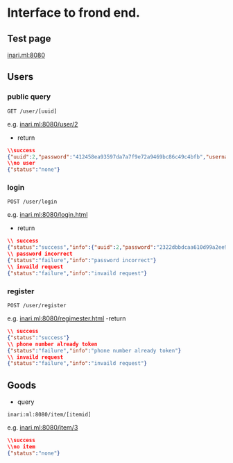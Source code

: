 # Interface to frond end.
## Test page
[inari.ml:8080](http://inari.ml:8080)
## Users
### public query
```
GET /user/[uuid]
```
e.g.
[inari.ml:8080/user/2](http://inari.ml:8080/user/2)
- return
``` json
\\success
{"uuid":2,"password":"412458ea93597da7a7f9e72a9469bc86c49c4bfb","username":"WakamiyaEve","idcard":"213182873","studentid":"71117503","address":"M1A","avatorurl":"https://avatars2.githubusercontent.com/u/45632558?s=400&v=4","verified":1,"score":10,"status":"success"}
\\no user
{"status":"none"}
```
### login
```
POST /user/login
```
e.g.
[inari.ml:8080/login.html](http://inari.ml:8080/login.html)
- return
``` json
\\ success
{"status":"success","info":{"uuid":2,"password":"2322dbbdcaa610d99a2ee9d0154294a4e41c279c","username":"WakamiyaEve","phonenumber":"0101234567","idcard":"21341","studentid":"213413","address":"M2C","avatarurl":"https://avatars2.githubusercontent.com/u/45632558?s=400&v=4","verified":0,"score":10}}
\\ password incorrect
{"status":"failure","info":"password incorrect"}
\\ invaild request
{"status":"failure","info":"invaild request"}
```
### register
```
POST /user/register
```
e.g.
[inari.ml:8080/regimester.html](http://inari.ml:8080/register.html)
-return
``` json
\\ success
{"status":"success"}
\\ phone number already token
{"status":"failure","info":"phone number already token"}
\\ invaild request
{"status":"failure","info":"invaild request"}
```
## Goods
* query
```
inari:ml:8080/item/[itemid]
```
e.g.
[inari.ml:8080/item/3](http://inari.ml:8080/item/3)
``` json
\\success
\\no item
{"status":"none"}
```